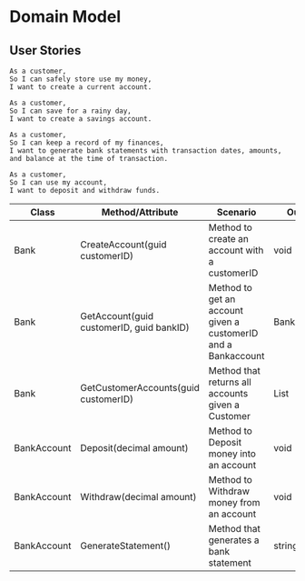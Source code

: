 # Domain Model

## User Stories

```
As a customer,
So I can safely store use my money,
I want to create a current account.

As a customer,
So I can save for a rainy day,
I want to create a savings account.

As a customer,
So I can keep a record of my finances,
I want to generate bank statements with transaction dates, amounts, and balance at the time of transaction.

As a customer,
So I can use my account,
I want to deposit and withdraw funds.
```

| Class | Method/Attribute | Scenario | Output |
|-------|------------------|----------|--------|
| Bank | CreateAccount(guid customerID) | Method to create an account with a customerID | void |
| Bank | GetAccount(guid customerID, guid bankID) | Method to get an account given a customerID and a Bankaccount | BankAccount |
| Bank | GetCustomerAccounts(guid customerID) | Method that returns all accounts given a Customer | List<BankAccount> |
| BankAccount | Deposit(decimal amount) | Method to Deposit money into an account | void |
| BankAccount | Withdraw(decimal amount) | Method to Withdraw money from an account | void |
| BankAccount | GenerateStatement() | Method that generates a bank statement | string |
